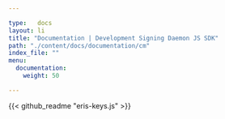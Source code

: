 ```yaml
---

type:   docs
layout: li
title: "Documentation | Development Signing Daemon JS SDK"
path: "./content/docs/documentation/cm"
index_file: ""
menu:
  documentation:
    weight: 50

---
```


{{< github_readme "eris-keys.js" >}}